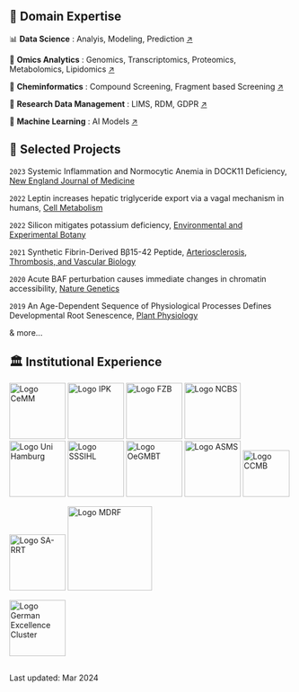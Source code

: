 ## 🔧 Domain Expertise

📊 __Data Science__ : Analyis, Modeling, Prediction [↗️](https://n3m.pages.dev)

🧬 __Omics Analytics__ : Genomics, Transcriptomics, Proteomics, Metabolomics, Lipidomics [↗️](https://n3m.pages.dev/2)

🧪 __Cheminformatics__ : Compound Screening, Fragment based Screening [↗️](https://n3m.pages.dev/3)

📂 __Research Data Management__ : LIMS, RDM, GDPR [↗️](https://n3m.pages.dev/5)

🤖 __Machine Learning__ : AI Models [↗️](https://n3m.pages.dev/6)


## 📜 Selected Projects

`2023`
Systemic Inflammation and Normocytic Anemia in DOCK11 Deficiency, [New England Journal of Medicine](https://www.nejm.org/doi/full/10.1056/NEJMoa2210054)

`2022`
Leptin increases hepatic triglyceride export via a vagal mechanism in humans, [Cell Metabolism](https://doi.org/10.1016/j.cmet.2022.09.020)

`2022`
Silicon mitigates potassium deficiency, [Environmental and Experimental Botany](https://doi.org/10.1016/j.envexpbot.2022.104849)

`2021`
Synthetic Fibrin-Derived Bβ15-42 Peptide, [Arteriosclerosis, Thrombosis, and Vascular Biology](https://doi.org/10.1161/ATVBAHA.121.316404)

`2020`
Acute BAF perturbation causes immediate changes in chromatin accessibility, [Nature Genetics](https://doi.org/10.1038/s41588-021-00777-3)

`2019`
An Age-Dependent Sequence of Physiological Processes Defines Developmental Root Senescence, [Plant Physiology](https://doi.org/10.1104/pp.19.00809)

& more...

## 🏛️ Institutional Experience

[<img src="https://media.licdn.com/dms/image/D4D0BAQEoEiDZCcF_oA/company-logo_200_200/0/1688187604850/cemm_logo?e=1717632000&v=beta&t=Xb1gLQyQrCPbQkBWH1Oo5e1lgowm3Jz3tSn8r3kTWrA" width="100" alt="Logo CeMM"/>](https://cemm.at) 
[<img src="https://media.licdn.com/dms/image/C4D0BAQEjJ3s2LjdczQ/company-logo_200_200/0/1630515054703/ipk_gatersleben_logo?e=1717632000&v=beta&t=PzAofvn3iFu9B2p44EKGRDpXA25slwaFbhlmyHGbMuc" width="100" alt="Logo IPK"/>](https://www.ipk-gatersleben.de/)
[<img src="https://media.licdn.com/dms/image/C4E0BAQFmUMX4Dr-ykw/company-logo_200_200/0/1676969131872/forschungszentrum_borstel_leibniz_lungenzentrum_logo?e=1717632000&v=beta&t=1TU4wuQA2xslpkN8f_Ih4O1T4qxFYQgVFAFMmrhgWMo" width="100" alt="Logo FZB"/>](https://www.fz-borstel.de/) 
[<img src="https://media.licdn.com/dms/image/C510BAQH5GMiRQJSoqw/company-logo_200_200/0/1631399759636/ncbs_bangalore_logo?e=1717632000&v=beta&t=hxkwTSsYuhXoG_sMYgC1gqNGG9FQMSBPXL332y7lkj8" width="100" alt="Logo NCBS"/>](https://ncbs.res.in)
[<img src="https://media.licdn.com/dms/image/C4E0BAQFpYMkGxdeA1w/company-logo_200_200/0/1651475604569/unihamburg_logo?e=2147483647&v=beta&t=3w6yD9iq8OEbGZUfI_iMNrZn2Q8YcONQiwzUbOIA4Rk" width="100" alt="Logo Uni Hamburg"/>](https://www.zbh.uni-hamburg.de/) 
[<img src="https://media.licdn.com/dms/image/D4D0BAQGEYqusG33zmw/company-logo_200_200/0/1701320717167/sri_sathya_sai_institute_of_higher_learning_logo?e=1717632000&v=beta&t=a4xgVTpyAvXugVWS6W7j9q7U9AQG5RI1ZjLyosG4C7A" width="100" alt="Logo SSSIHL"/>](https://www.sssihl.edu.in/) 
[<img src="https://www.personalized-medicine.at/fileadmin/_processed_/b/b/csm_logo_oegmbt_b65bf0fbe2.jpg" width="100" alt="Logo OeGMBT"/>](https://www.oegmbt.at/) 
[<img src="https://media.licdn.com/dms/image/C560BAQFYkR9RFliDHg/company-logo_200_200/0/1631322909857?e=1718236800&v=beta&t=czySazV48CKVjsiQ8cpv5jGmcnZI3VYquQVKKR6t9ok" width="100" alt="Logo ASMS"/>](https://asms.org/) 
[<img src="https://e-portal.ccmb.res.in/e-space/mandar/pict/menu/CSIR-LOGO.jpg" width="83" alt="Logo CCMB"/>](https://ccmb.res.in/) 

[<img src="https://sportunion.at/wien/wp-content/uploads/sites/10/Logo_ASBOe-300x300.png" width="100" alt="Logo SA-RRT"/>](https://www.samariterbund.net/nationale-internationale-projekte/katastrophenhilfe/) 
[<img src="https://www.mdrf.in/images/logo.png" width="150" alt="Logo MDRF"/>](https://www.mdrf.in/) 

[<img src="https://www.precisionmedicine.de/fileadmin/user_upload/forschung/logos/Logo-I-at-I.svg" width="100" alt="Logo German Excellence Cluster"/>](https://www.precisionmedicine.de/de/ueber-den-cluster/inflammation-at-interfaces) 

##
Last updated: Mar 2024
